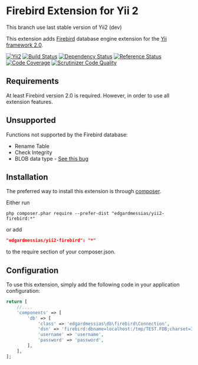 Firebird Extension for Yii 2
==========================

This branch use last stable version of Yii2 (dev)

This extension adds [Firebird](http://www.firebirdsql.org/) database engine extension for the [Yii framework 2.0](http://www.yiiframework.com).

[![Yii2](https://img.shields.io/badge/Powered_by-Yii_Framework-green.svg?style=flat)](http://www.yiiframework.com/)
[![Build Status](https://travis-ci.org/edgardmessias/yii2-firebird.svg?branch=master)](https://travis-ci.org/edgardmessias/yii2-firebird)
[![Dependency Status](https://www.versioneye.com/php/edgardmessias:yii2-firebird/dev-master/badge.png)](https://www.versioneye.com/php/edgardmessias:yii2-firebird/dev-master)
[![Reference Status](https://www.versioneye.com/php/edgardmessias:yii2-firebird/reference_badge.svg)](https://www.versioneye.com/php/edgardmessias:yii2-firebird/references)
[![Code Coverage](https://scrutinizer-ci.com/g/edgardmessias/yii2-firebird/badges/coverage.png?b=master)](https://scrutinizer-ci.com/g/edgardmessias/yii2-firebird/?branch=master)
[![Scrutinizer Code Quality](https://scrutinizer-ci.com/g/edgardmessias/yii2-firebird/badges/quality-score.png?b=master)](https://scrutinizer-ci.com/g/edgardmessias/yii2-firebird/?branch=master)

Requirements
------------

At least Firebird version 2.0 is required. However, in order to use all extension features.

Unsupported
------------

Functions not supported by the Firebird database:

 * Rename Table
 * Check Integrity
 * BLOB data type - [See this bug](https://bugs.php.net/bug.php?id=61183)

Installation
------------

The preferred way to install this extension is through [composer](http://getcomposer.org/download/).

Either run

```
php composer.phar require --prefer-dist "edgardmessias/yii2-firebird:*"
```

or add

```json
"edgardmessias/yii2-firebird": "*"
```

to the require section of your composer.json.


Configuration
-------------

To use this extension, simply add the following code in your application configuration:

```php
return [
    //....
    'components' => [
        'db' => [
            'class' => 'edgardmessias\db\firebird\Connection',
            'dsn' => 'firebird:dbname=localhost:/tmp/TEST.FDB;charset=ISO8859_1',
            'username' => 'username',
            'password' => 'password',
        ],
    ],
];
```
